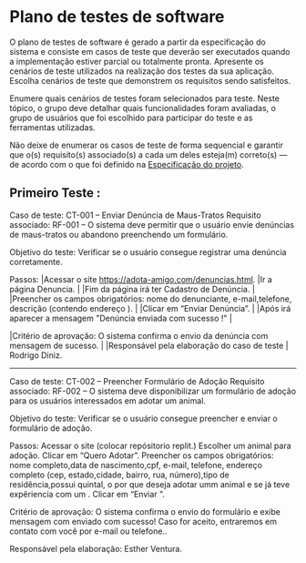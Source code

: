 # Plano de testes de software

O plano de testes de software é gerado a partir da especificação do sistema e consiste em casos de teste que deverão ser executados quando a implementação estiver parcial ou totalmente pronta. Apresente os cenários de teste utilizados na realização dos testes da sua aplicação. Escolha cenários de teste que demonstrem os requisitos sendo satisfeitos.

Enumere quais cenários de testes foram selecionados para teste. Neste tópico, o grupo deve detalhar quais funcionalidades foram avaliadas, o grupo de usuários que foi escolhido para participar do teste e as ferramentas utilizadas.

Não deixe de enumerar os casos de teste de forma sequencial e garantir que o(s) requisito(s) associado(s) a cada um deles esteja(m) correto(s) — de acordo com o que foi definido na <a href="03-Product-design.md">Especificação do projeto</a>.

Primeiro Teste : 
--------------------------------------------------

Caso de teste: CT-001 – Enviar Denúncia de Maus-Tratos
Requisito associado: RF-001 – O sistema deve permitir que o usuário envie denúncias de maus-tratos ou abandono preenchendo um formulário.

Objetivo do teste: Verificar se o usuário consegue registrar uma denúncia corretamente.

Passos:
  |Acessar o site https://adota-amigo.com/denuncias.html.
  |Ir a página Denuncia. |
  |Fim da página irá ter Cadastro de Denúncia. |
  |Preencher os campos obrigatórios: nome do denunciante, e-mail,telefone, descrição (contendo endereço ). |
  |Clicar em “Enviar Denúncia”.  |
  |Após irá aparecer a mensagem "Denúncia enviada com sucesso !"  |

  |Critério de aprovação: O sistema confirma o envio da denúncia com mensagem de sucesso.  |
  |Responsável pela elaboração do caso de teste | Rodrigo Diniz.


------------------------------------------------------------

Caso de teste: CT-002 – Preencher Formulário de Adoção
Requisito associado: RF-002 – O sistema deve disponibilizar um formulário de adoção para os usuários interessados em adotar um animal.

Objetivo do teste: Verificar se o usuário consegue preencher e enviar o formulário de adoção.

Passos:
Acessar o site (colocar repósitorio replit.)
Escolher um animal para adoção.
Clicar em “Quero Adotar”.
Preencher os campos obrigatórios: nome completo,data de nascimento,cpf, e-mail, telefone, endereço completo (cep, estado,cidade, bairro, rua, número),tipo de residência,possui quintal, o por que deseja adotar umm animal e se já teve expêriencia com um .
Clicar em “Enviar ".

Critério de aprovação: O sistema confirma o envio do formulário e exibe mensagem com enviado com sucesso! Caso for aceito, entraremos em contato com você por e-mail ou telefone..

Responsável pela elaboração: Esther Ventura.


